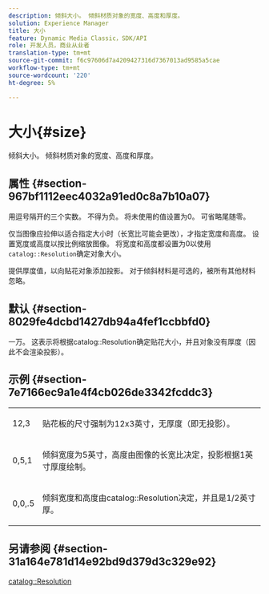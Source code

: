 ```yaml
---
description: 倾斜大小。 倾斜材质对象的宽度、高度和厚度。
solution: Experience Manager
title: 大小
feature: Dynamic Media Classic，SDK/API
role: 开发人员，商业从业者
translation-type: tm+mt
source-git-commit: f6c97606d7a4209427316d7367013ad9585a5cae
workflow-type: tm+mt
source-wordcount: '220'
ht-degree: 5%

---
```



# 大小{#size}

倾斜大小。 倾斜材质对象的宽度、高度和厚度。

## 属性 {#section-967bf1112eec4032a91ed0c8a7b10a07}

用逗号隔开的三个实数。 不得为负。 将未使用的值设置为0。 可省略尾随零。

仅当图像应拉伸以适合指定大小时（长宽比可能会更改），才指定宽度和高度。 设置宽度或高度以按比例缩放图像。 将宽度和高度都设置为0以使用`catalog::Resolution`确定对象大小。

提供厚度值，以向贴花对象添加投影。 对于倾斜材料是可选的，被所有其他材料忽略。

## 默认 {#section-8029fe4dcbd1427db94a4fef1ccbbfd0}

一万。 这表示将根据catalog::Resolution确定贴花大小，并且对象没有厚度（因此不会渲染投影）。

## 示例 {#section-7e7166ec9a1e4f4cb026de3342fcddc3}

<table id="simpletable_E3503BD975F342C58DDB4C2B56BF0CEE"> 
 <tr class="strow"> 
  <td class="stentry"> <p>12,3 </p></td> 
  <td class="stentry"> <p>贴花板的尺寸强制为12x3英寸，无厚度（即无投影）。 </p></td> 
 </tr> 
 <tr class="strow"> 
  <td class="stentry"> <p>0,5,1 </p></td> 
  <td class="stentry"> <p>倾斜宽度为5英寸，高度由图像的长宽比决定，投影根据1英寸厚度绘制。 </p></td> 
 </tr> 
 <tr class="strow"> 
  <td class="stentry"> <p>0,0,.5 </p></td> 
  <td class="stentry"> <p>倾斜宽度和高度由catalog::Resolution决定，并且是1/2英寸厚。 </p></td> 
 </tr> 
</table>

## 另请参阅 {#section-31a164e781d14e92bd9d379d3c329e92}

[catalog::Resolution](../../../../../ir-api/material-cat/image-rendering-api-ref/c-ir-material-catalog/c-ir-attributes-reference/r-ir-resolution.md#reference-09fe14e6bfbf4db6b7f4369fffecc806)
